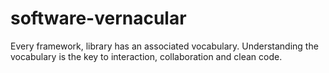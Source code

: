 # software-vernacular
Every framework, library has an associated vocabulary. Understanding the vocabulary is the key to interaction, collaboration and clean code.
